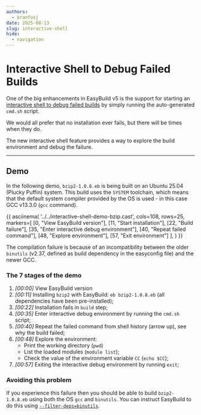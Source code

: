 ```yaml
---
authors:
  - branfosj
date: 2025-08-13
slug: interactive-shell
hide:
  - navigation
---
```


# Interactive Shell to Debug Failed Builds

One of the big enhancements in EasyBuild v5 is the support for starting an [interactive shell to debug failed builds](https://docs.easybuild.io/interactive-debugging-failing-shell-commands/)
by simply running the auto-generated `cmd.sh` script.

We would all prefer that no installation ever fails, but there will be times when they do.

The new interactive shell feature provides a way to explore the build environment and debug the failure.

<!-- more -->

---

## Demo

In the following demo, `bzip2-1.0.8.eb` is being built on an Ubuntu 25.04 (Plucky Puffin) system.
This build uses the `SYSTEM` toolchain, which means that the default system compiler provided by the OS is used - in this case GCC v13.3.0 (`gcc` command).

{{
asciinema(
  '../../interactive-shell-demo-bzip.cast',
  cols=108,
  rows=25,
  markers=[
    [0, "View EasyBuild version"],
    [11, "Start installation"],
    [22, "Build failure"],
    [35, "Enter interactive debug environment"],
    [40, "Repeat failed command"],
    [48, "Explore environment"],
    [57, "Exit environment"]
  ],
)
}}

The compilation failure is because of an incompatibility between the older `binutils` (v2.37, defined as build dependency in the easyconfig file) and the newer GCC.

### The 7 stages of the demo

1. *[00:00]* View EasyBuild version
1. *[00:11]* Installing `bzip2` with EasyBuild: `eb bzip2-1.0.8.eb` (all dependencies have been pre-installed);
1. *[00:22]* Installation fails in `build` step;
1. *[00:35]* Enter interactive debug environment by running the `cmd.sh` script;
1. *[00:40]* Repeat the failed command from shell history (arrow up), see why the build failed;
1. *[00:48]* Explore the environment:
    - Print the working directory (`pwd`)
    - List the loaded modules (`module list`);
    - Check the value of the environment variable `CC` (`echo $CC`);
1. *[00:57]* Exiting the interactive debug environment by running `exit`;

### Avoiding this problem

If you experience this failure then you should be able to build `bzip2-1.0.8.eb` using both the OS `gcc` and `binutils`.
You can instruct EasyBuild to do this using [`--filter-deps=binutils`](https://docs.easybuild.io/manipulating-dependencies/#filter_deps).

